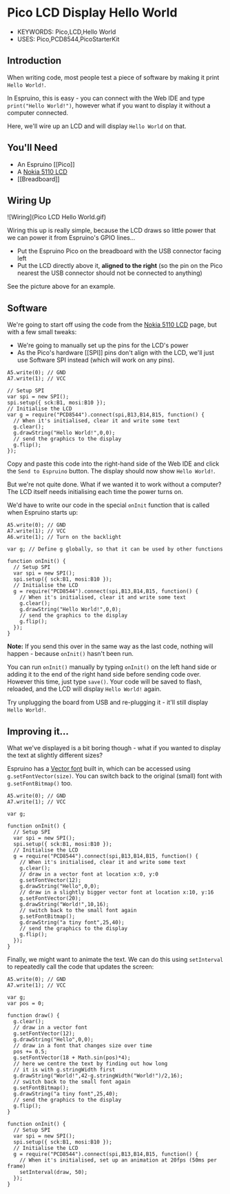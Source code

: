 <!--- Copyright (c) 2015 Gordon Williams, Pur3 Ltd. See the file LICENSE for copying permission. -->
Pico LCD Display Hello World
=========================

* KEYWORDS: Pico,LCD,Hello World
* USES: Pico,PCD8544,PicoStarterKit

Introduction
-----------

When writing code, most people test a piece of software by making it print `Hello World!`.

In Espruino, this is easy - you can connect with the Web IDE and type `print("Hello World!")`, however what if you want to display it without a computer connected.

Here, we'll wire up an LCD and will display `Hello World` on that.

You'll Need
----------

* An Espruino [[Pico]]
* A [Nokia 5110 LCD](/PCD8544)
* [[Breadboard]]

Wiring Up
--------

![Wiring](Pico LCD Hello World.gif)

Wiring this up is really simple, because the LCD draws so little power that we can power it from Espruino's GPIO lines... 

* Put the Espruino Pico on the breadboard with the USB connector facing left
* Put the LCD directly above it, **aligned to the right** (so the pin on the Pico nearest the USB connector should not be connected to anything)

See the picture above for an example.

Software
-------

We're going to start off using the code from the [Nokia 5110 LCD](/PCD8544) page, but with a few small tweaks:

* We're going to manually set up the pins for the LCD's power
* As the Pico's hardware [[SPI]] pins don't align with the LCD, we'll just use Software SPI instead (which will work on any pins).

```
A5.write(0); // GND
A7.write(1); // VCC

// Setup SPI
var spi = new SPI();
spi.setup({ sck:B1, mosi:B10 });
// Initialise the LCD
var g = require("PCD8544").connect(spi,B13,B14,B15, function() {
  // When it's initialised, clear it and write some text
  g.clear();
  g.drawString("Hello World!",0,0);
  // send the graphics to the display
  g.flip();
});
```

Copy and paste this code into the right-hand side of the Web IDE and click the `Send to Espruino` button. The display should now show `Hello World!`.

But we're not quite done. What if we wanted it to work without a computer? The LCD itself needs initialising each time the power turns on.

We'd have to write our code in the special `onInit` function that is called when Espruino starts up:

```
A5.write(0); // GND
A7.write(1); // VCC
A6.write(1); // Turn on the backlight

var g; // Define g globally, so that it can be used by other functions

function onInit() {
  // Setup SPI
  var spi = new SPI();
  spi.setup({ sck:B1, mosi:B10 });
  // Initialise the LCD
  g = require("PCD8544").connect(spi,B13,B14,B15, function() {
    // When it's initialised, clear it and write some text
    g.clear();
    g.drawString("Hello World!",0,0);
    // send the graphics to the display
    g.flip();
  });
}
```

**Note:** If you send this over in the same way as the last code, nothing will happen - because `onInit()` hasn't been run.

You can run `onInit()` manually by typing `onInit()` on the left hand side or adding it to the end of the right hand side before sending code over. However this time, just type `save()`. Your code will be saved to flash, reloaded, and the LCD will display `Hello World!` again.

Try unplugging the board from USB and re-plugging it - it'll still display `Hello World!`.


Improving it...
--------------

What we've displayed is a bit boring though - what if you wanted to display the text at slightly different sizes?

Espruino has a [Vector font](/Fonts) built in, which can be accessed using `g.setFontVector(size)`. You can switch back to the original (small) font with `g.setFontBitmap()` too.

```
A5.write(0); // GND
A7.write(1); // VCC

var g;

function onInit() {
  // Setup SPI
  var spi = new SPI();
  spi.setup({ sck:B1, mosi:B10 });
  // Initialise the LCD
  g = require("PCD8544").connect(spi,B13,B14,B15, function() {
    // When it's initialised, clear it and write some text
    g.clear();
    // draw in a vector font at location x:0, y:0
    g.setFontVector(12);
    g.drawString("Hello",0,0);
    // draw in a slightly bigger vector font at location x:10, y:16
    g.setFontVector(20);
    g.drawString("World!",10,16);
    // switch back to the small font again
    g.setFontBitmap();
    g.drawString("a tiny font",25,40);
    // send the graphics to the display
    g.flip();
  });
}
```

Finally, we might want to animate the text. We can do this using `setInterval` to repeatedly call the code that updates the screen:

```
A5.write(0); // GND
A7.write(1); // VCC

var g;
var pos = 0;

function draw() {
  g.clear();
  // draw in a vector font
  g.setFontVector(12);
  g.drawString("Hello",0,0);
  // draw in a font that changes size over time
  pos += 0.5;
  g.setFontVector(18 + Math.sin(pos)*4);
  // here we centre the text by finding out how long
  // it is with g.stringWidth first
  g.drawString("World!",42-g.stringWidth("World!")/2,16);
  // switch back to the small font again
  g.setFontBitmap();
  g.drawString("a tiny font",25,40);
  // send the graphics to the display
  g.flip();
}

function onInit() {
  // Setup SPI
  var spi = new SPI();
  spi.setup({ sck:B1, mosi:B10 });
  // Initialise the LCD
  g = require("PCD8544").connect(spi,B13,B14,B15, function() {
    // When it's initialised, set up an animation at 20fps (50ms per frame)
    setInterval(draw, 50);
  });
}
```
